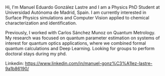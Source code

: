 Hi, I'm Manuel Eduardo González Lastre and I am a Physics PhD Student at Universidad Autónoma de Madrid, Spain. 
I am currently interested in Surface Physics simulations and Computer Vision applied to chemical characterization and identification.

Previously, I worked with Carlos Sánchez Munoz on Quantum Metrology. My research was focused on quantum parameter estimation on systems of interest for quantum optics applications, where we combined formal quantum calculations and Deep Learning.
Looking for groups to perform doctoral stays during my phd.

Linkedin: https://www.linkedin.com/in/manuel-gonz%C3%A1lez-lastre-9a1b86190/
